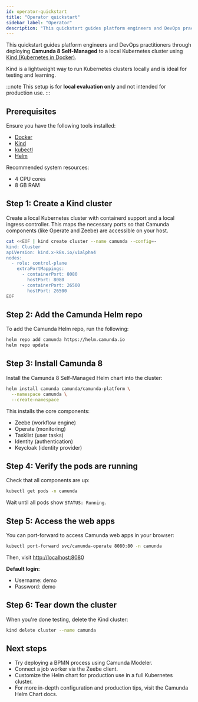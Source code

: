 ```yaml
---
id: operator-quickstart
title: "Operator quickstart"
sidebar_label: "Operator"
description: "This quickstart guides platform engineers and DevOps practitioners through deploying Camunda 8 Self-Managed to a local Kubernetes cluster using Kind (Kubernetes in Docker)."
---
```


This quickstart guides platform engineers and DevOps practitioners through deploying **Camunda 8 Self-Managed** to a local Kubernetes cluster using [Kind (Kubernetes in Docker)](https://kind.sigs.k8s.io/).

Kind is a lightweight way to run Kubernetes clusters locally and is ideal for testing and learning.

:::note
This setup is for **local evaluation only** and not intended for production use.
:::

## Prerequisites

Ensure you have the following tools installed:

- [Docker](https://docs.docker.com/get-docker/)
- [Kind](https://kind.sigs.k8s.io/docs/user/quick-start/)
- [kubectl](https://kubernetes.io/docs/tasks/tools/)
- [Helm](https://helm.sh/docs/intro/install/)

Recommended system resources:

- 4 CPU cores
- 8 GB RAM

## Step 1: Create a Kind cluster

Create a local Kubernetes cluster with containerd support and a local ingress controller. This maps the necessary ports so that Camunda components (like Operate and Zeebe) are accessible on your host.

```bash
cat <<EOF | kind create cluster --name camunda --config=-
kind: Cluster
apiVersion: kind.x-k8s.io/v1alpha4
nodes:
  - role: control-plane
    extraPortMappings:
      - containerPort: 8080
        hostPort: 8080
      - containerPort: 26500
        hostPort: 26500
EOF
```

## Step 2: Add the Camunda Helm repo

To add the Camunda Helm repo, run the following:

```bash
helm repo add camunda https://helm.camunda.io
helm repo update
```

## Step 3: Install Camunda 8

Install the Camunda 8 Self-Managed Helm chart into the cluster:

```bash
helm install camunda camunda/camunda-platform \
  --namespace camunda \
  --create-namespace
```

This installs the core components:

- Zeebe (workflow engine)
- Operate (monitoring)
- Tasklist (user tasks)
- Identity (authentication)
- Keycloak (identity provider)

## Step 4: Verify the pods are running

Check that all components are up:

```bash
kubectl get pods -n camunda
```

Wait until all pods show `STATUS: Running`.

## Step 5: Access the web apps

You can port-forward to access Camunda web apps in your browser:

```bash
kubectl port-forward svc/camunda-operate 8080:80 -n camunda
```

Then, visit [http://localhost:8080](http://localhost:8080)

**Default login:**

- Username: demo
- Password: demo

## Step 6: Tear down the cluster

When you're done testing, delete the Kind cluster:

```bash
kind delete cluster --name camunda
```

## Next steps

- Try deploying a BPMN process using Camunda Modeler.
- Connect a job worker via the Zeebe client.
- Customize the Helm chart for production use in a full Kubernetes cluster.
- For more in-depth configuration and production tips, visit the Camunda Helm Chart docs.
